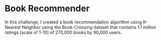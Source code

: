 # Book Recommender 
In this challenge, I created a book recommendation algorithm using K-Nearest Neighbor using the Book-Crossing dataset that contains 1.1 million ratings (scale of 1-10) of 270,000 books by 90,000 users.

